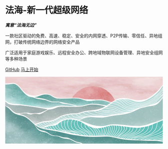 # 法海-新一代超级网络

***寓意“法海无边”***

一款社区驱动的免费、高速、稳定、安全的内网穿透、P2P传输、零信任、异地组网，打破传统网络边界的网络安全产品

广泛适用于家庭游戏娱乐、远程安全办公、跨地域物联网设备管理、异地安全组网等多种场景

[<i class="iconfont icon-github"></i> GitHub](https://github.com/Safe3/fahi)
[马上开始 <i class="iconfont icon-down"></i>](#main)

<!-- background image -->
![](_media/2.jpg)
